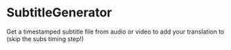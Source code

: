 # SubtitleGenerator
Get a timestamped subtitle file from audio or video to add your translation to (skip the subs timing step!)
